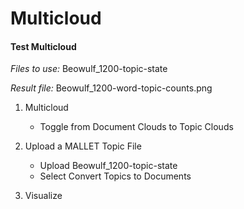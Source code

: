 # Multicloud

#### Test Multicloud

*Files to use:* Beowulf_1200-topic-state

*Result file:* Beowulf_1200-word-topic-counts.png

1. Multicloud
    - Toggle from Document Clouds to Topic Clouds
 
2. Upload a MALLET Topic File
    - Upload Beowulf_1200-topic-state 
    - Select Convert Topics to Documents

3. Visualize
